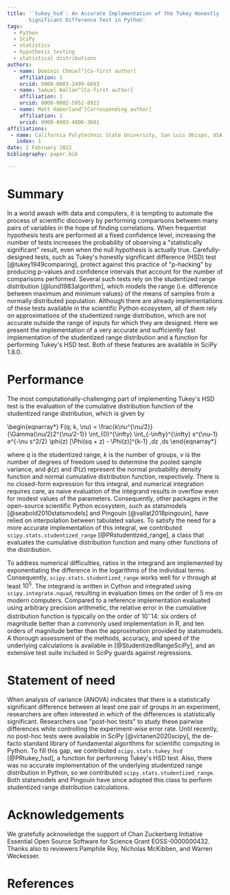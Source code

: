 ```yaml
---
title: '`tukey_hsd`: An Accurate Implementation of the Tukey Honestly
       Significant Difference Test in Python'
tags:
  - Python
  - SciPy
  - statistics
  - hypothesis testing
  - statistical distributions
authors:
  - name: Dominic Chmiel^[Co-first author]
    affiliation: 1
    orcid: 0000-0003-2499-6693
  - name: Samuel Wallan^[Co-first author]
    affiliation: 1
    orcid: 0000-0002-5952-8921
  - name: Matt Haberland^[Corresponding author]
    affiliation: 1
    orcid: 0000-0003-4806-3601
affiliations:
 - name: California Polytechnic State University, San Luis Obispo, USA
   index: 1
date: 2 February 2022
bibliography: paper.bib

---
```


# Summary

In a world awash with data and computers, it is tempting to automate the
process of scientific discovery by performing comparisons between many pairs
of variables in the hope of finding correlations. When frequentist hypothesis
tests are performed at a fixed confidence level,
increasing the number of tests increases the probability of observing a
"statistically significant" result, even when the null hypothesis is actually
true. Carefully-designed tests, such as Tukey's honestly significant
difference (HSD) test [@tukey1949comparing], protect against this practice of
"p-hacking" by producing p-values and confidence intervals that account
for the number of comparisons performed. Several such tests rely on the
studentized range distribution [@lund1983algorithm], which models the range
(i.e. difference between maximum and minimum values) of the means of
samples from a normally distributed population. Although there are already
implementations of these tests available in the scientific Python ecosystem,
all of them rely on approximations of the studentized range distribution,
which are not accurate outside the range of inputs for which they are
designed. Here we present the implementation of a very accurate and
sufficiently fast implementation of the studentized range distribution and a
function for performing Tukey's HSD test. Both of these features are available
in SciPy 1.8.0.

# Performance
The most computationally-challenging part of implementing Tukey's HSD test is
the evaluation of the cumulative distribution function of the studentized
range distribution, which is given by

\begin{eqnarray*}
F(q; k, \nu) = \frac{k\nu^{\nu/2}}{\Gamma(\nu/2)2^{\nu/2-1}}
\int_{0}^{\infty} \int_{-\infty}^{\infty} s^{\nu-1} e^{-\nu s^2/2} \phi(z)
[\Phi(sq + z) - \Phi(z)]^{k-1} \,dz \,ds
\end{eqnarray*}

where $q$ is the studentized range, $k$ is the number of groups, $\nu$ is the
number of degrees of freedom used to determine the pooled sample variance, and
$\phi(z)$ and $\Phi(z)$ represent the normal probability density function
and normal cumulative distribution function, respectively.
There is no closed-form expression for this integral, and numerical
integration requires care, as naive evaluation of the integrand results
in overflow even for modest values of the parameters. Consequently, other
packages in the open-source scientific Python ecosystem, such as statsmodels
[@seabold2010statsmodels] and Pingouin [@vallat2018pingouin], have relied on
interpolation between tabulated values. To satisfy the need for a more
accurate implementation of this integral, we contributed
`scipy.stats.studentized_range` [@PRstudentized_range], a class that
evaluates the cumulative distribution function and many other functions of the
distribution.

To address numerical difficulties, ratios in the integrand are implemented by
exponentiating the difference in the logarithms of the individual terms.
Consequently, `scipy.stats.studentized_range` works well for $\nu$ through at
least $10^5$. The integrand is written in Cython and integrated using
`scipy.integrate.nquad`, resulting in evaluation times on the order of 5 ms
on modern computers. Compared to a reference implementation evaluated using
arbitrary precision arithmetic, the relative error in the cumulative
distribution function is typically on the order of $10^-14$: six orders of
magnitude better than a commonly used implementation in R, and ten orders of
magnitude better than the approximation provided by statsmodels. A thorough
assessment of the methods, accuracy, and speed of the underlying calculations
is available in [@StudentizedRangeSciPy], and an extensive test suite included
in SciPy guards against regressions.

# Statement of need

When analysis of variance (ANOVA) indicates that there is a statistically
significant difference between at least one pair of groups in an experiment,
researchers are often interested in *which* of the differences is
statistically significant. Researchers use "post-hoc tests" to study these
pairwise differences while controlling the experiment-wise error rate. Until
recently, no post-hoc tests were available in SciPy [@virtanen2020scipy], the
de-facto standard library of fundamental algorithms for scientific computing
in Python. To fill this gap, we contributed `scipy.stats.tukey_hsd`
[@PRtukey_hsd], a function for performing Tukey's HSD test. Also, there
was no accurate implementation of the underlying studentized range distribution
in Python, so we contributed `scipy.stats.studentized_range`. Both statsmodels
and Pingouin have since adopted this class to perform studentized range
distribution calculations.

# Acknowledgements

We gratefully acknowledge the support of Chan Zuckerberg Initiative Essential
Open Source Software for Science Grant EOSS-0000000432. Thanks also to
reviewers Pamphile Roy, Nicholas McKibben, and Warren Weckesser.

# References
